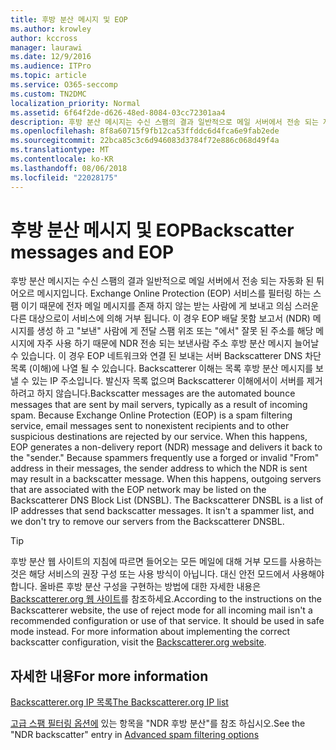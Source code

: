 ```yaml
---
title: 후방 분산 메시지 및 EOP
ms.author: krowley
author: kccross
manager: laurawi
ms.date: 12/9/2016
ms.audience: ITPro
ms.topic: article
ms.service: O365-seccomp
ms.custom: TN2DMC
localization_priority: Normal
ms.assetid: 6f64f2de-d626-48ed-8084-03cc72301aa4
description: 후방 분산 메시지는 수신 스팸의 결과 일반적으로 메일 서버에서 전송 되는 자동화 된 튀어오르 메시지입니다. Backscatterer 이해는 목록 후방 분산 메시지를 보낼 수 있는 IP 주소입니다. 발신자 목록 없으며 Backscatterer 이해에서이 서버를 제거 하려고 하지 않습니다.
ms.openlocfilehash: 8f8a60715f9fb12ca53ffddc6d4fca6e9fab2ede
ms.sourcegitcommit: 22bca85c3c6d946083d3784f72e886c068d49f4a
ms.translationtype: MT
ms.contentlocale: ko-KR
ms.lasthandoff: 08/06/2018
ms.locfileid: "22028175"
---
```

# <a name="backscatter-messages-and-eop"></a><span data-ttu-id="07d0b-105">후방 분산 메시지 및 EOP</span><span class="sxs-lookup"><span data-stu-id="07d0b-105">Backscatter messages and EOP</span></span>

<span data-ttu-id="07d0b-p102">후방 분산 메시지는 수신 스팸의 결과 일반적으로 메일 서버에서 전송 되는 자동화 된 튀어오르 메시지입니다. Exchange Online Protection (EOP) 서비스를 필터링 하는 스팸 이기 때문에 전자 메일 메시지를 존재 하지 않는 받는 사람에 게 보내고 의심 스러운 다른 대상으로이 서비스에 의해 거부 됩니다. 이 경우 EOP 배달 못함 보고서 (NDR) 메시지를 생성 하 고 "보낸" 사람에 게 전달 스팸 위조 또는 "에서" 잘못 된 주소를 해당 메시지에 자주 사용 하기 때문에 NDR 전송 되는 보낸사람 주소 후방 분산 메시지 늘어날 수 있습니다. 이 경우 EOP 네트워크와 연결 된 보내는 서버 Backscatterer DNS 차단 목록 (이해)에 나열 될 수 있습니다. Backscatterer 이해는 목록 후방 분산 메시지를 보낼 수 있는 IP 주소입니다. 발신자 목록 없으며 Backscatterer 이해에서이 서버를 제거 하려고 하지 않습니다.</span><span class="sxs-lookup"><span data-stu-id="07d0b-p102">Backscatter messages are the automated bounce messages that are sent by mail servers, typically as a result of incoming spam. Because Exchange Online Protection (EOP) is a spam filtering service, email messages sent to nonexistent recipients and to other suspicious destinations are rejected by our service. When this happens, EOP generates a non-delivery report (NDR) message and delivers it back to the "sender." Because spammers frequently use a forged or invalid "From" address in their messages, the sender address to which the NDR is sent may result in a backscatter message. When this happens, outgoing servers that are associated with the EOP network may be listed on the Backscatterer DNS Block List (DNSBL). The Backscatterer DNSBL is a list of IP addresses that send backscatter messages. It isn't a spammer list, and we don't try to remove our servers from the Backscatterer DNSBL.</span></span> 
  
> [!TIP]
> <span data-ttu-id="07d0b-p103">후방 분산 웹 사이트의 지침에 따르면 들어오는 모든 메일에 대해 거부 모드를 사용하는 것은 해당 서비스의 권장 구성 또는 사용 방식이 아닙니다. 대신 안전 모드에서 사용해야 합니다. 올바른 후방 분산 구성을 구현하는 방법에 대한 자세한 내용은 [Backscatterer.org 웹 사이트](http://www.backscatterer.org/?target=usage)를 참조하세요.</span><span class="sxs-lookup"><span data-stu-id="07d0b-p103">According to the instructions on the Backscatterer website, the use of reject mode for all incoming mail isn't a recommended configuration or use of that service. It should be used in safe mode instead. For more information about implementing the correct backscatter configuration, visit the [Backscatterer.org website](http://www.backscatterer.org/?target=usage).</span></span> 
  
## <a name="for-more-information"></a><span data-ttu-id="07d0b-116">자세한 내용</span><span class="sxs-lookup"><span data-stu-id="07d0b-116">For more information</span></span>

[<span data-ttu-id="07d0b-117">Backscatterer.org IP 목록</span><span class="sxs-lookup"><span data-stu-id="07d0b-117">The Backscatterer.org IP list</span></span>](https://blogs.msdn.com/b/tzink/archive/2012/08/22/the-backscatterer-org-ip-list.aspx)
  
<span data-ttu-id="07d0b-118">[고급 스팸 필터링 옵션에](advanced-spam-filtering-asf-options.md) 있는 항목을 "NDR 후방 분산"를 참조 하십시오.</span><span class="sxs-lookup"><span data-stu-id="07d0b-118">See the "NDR backscatter" entry in [Advanced spam filtering  options](advanced-spam-filtering-asf-options.md)</span></span>
  

